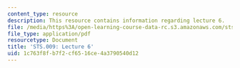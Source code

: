 ```yaml
---
content_type: resource
description: This resource contains information regarding lecture 6.
file: /media/https%3A/open-learning-course-data-rc.s3.amazonaws.com/sts-009-evolution-and-society-spring-2012/1c763f8fb7f2cf6516ce4a3790540d12_MITSTS_009S12_lec6.pdf
file_type: application/pdf
resourcetype: Document
title: 'STS.009: Lecture 6'
uid: 1c763f8f-b7f2-cf65-16ce-4a3790540d12
---
```

